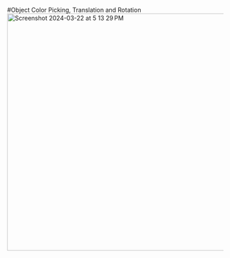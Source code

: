 #Object Color Picking, Translation and Rotation
<img width="553" alt="Screenshot 2024-03-22 at 5 13 29 PM" src="https://github.com/kristyrath/trackpad-object/assets/88480572/2849a61a-dec2-4bcc-9cfc-245ec7b6e868">



